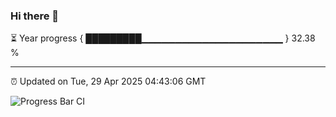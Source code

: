 ### Hi there 👋

⏳ Year progress { █████████▁▁▁▁▁▁▁▁▁▁▁▁▁▁▁▁▁▁▁▁▁ } 32.38 %

---

⏰ Updated on Tue, 29 Apr 2025 04:43:06 GMT

![Progress Bar CI](https://github.com/IshwaranRudhara/GIT-ACTION/workflows/Progress%20Bar%20CI/badge.svg)
